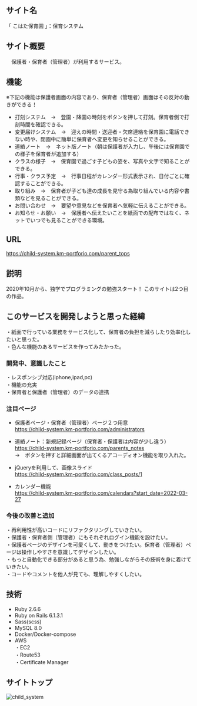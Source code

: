## サイト名
「 こはた保育園 」：保育システム

## サイト概要
　保護者・保育者（管理者）が利用するサービス。
 
## 機能
※下記の機能は保護者画面の内容であり、保育者（管理者）画面はその反対の動きができる！

* 打刻システム　→　登園・降園の時刻をボタンを押して打刻。保育者側で打刻時間を確認できる。
* 変更届けシステム　→　迎えの時間・送迎者・欠席連絡を保育園に電話できない時や、閉園中に簡単に保育者へ変更を知らせることができる。
* 連絡ノート　→　ネット版ノート（朝は保護者が入力し、午後には保育園での様子を保育者が追加する）
* クラスの様子　→　保育園で過ごす子どもの姿を、写真や文字で知ることができる。
* 行事・クラス予定　→　行事日程がカレンダー形式表示され、日付ごとに確認することができる。
* 取り組み　→　保育者が子ども達の成長を見守る為取り組んでいる内容や書類などを見ることができる。
* お問い合わせ　→　要望や意見などを保育者へ気軽に伝えることができる。
* お知らせ・お願い　→　保護者へ伝えたいことを紙面での配布ではなく、ネットでいつでも見ることができる環境。

## URL
https://child-system.km-portforio.com/parent_tops

## 説明
2020年10月から、独学でプログラミングの勉強スタート！
このサイトは2つ目の作品。

## このサービスを開発しようと思った経緯
・紙面で行っている業務をサービス化して、保育者の負担を減らしたり効率化したいと思った。  
・色んな機能のあるサービスを作ってみたかった。  

### 開発中、意識したこと
・レスポンシブ対応(iphone,ipad,pc)  
・機能の充実  
・保育者と保護者（管理者）のデータの連携  

### 注目ページ
* 保護者ページ・保育者（管理者）ページ２つ用意    
https://child-system.km-portforio.com/administrators

* 連絡ノート：新規記録ページ（保育者・保護者は内容が少し違う）  
https://child-system.km-portforio.com/parents_notes    
→　ボタンを押すと詳細画面が出てくるアコーディオン機能を取り入れた。

* jQueryを利用して、画像スライド     
https://child-system.km-portforio.com/class_posts/1  

* カレンダー機能  
https://child-system.km-portforio.com/calendars?start_date=2022-03-27  

### 今後の改善と追加
・再利用性が高いコードにリファクタリングしていきたい。  
・保護者・保育者側（管理者）にもそれぞれログイン機能を設けたい。  
・保護者ページのデザインを可愛くして、動きをつけたい。保育者（管理者）ページは操作しやすさを意識してデザインしたい。  
・もっと自動化できる部分があると思う為、勉強しながらその技術を身に着けていきたい。  
・コードやコメントを他人が見ても、理解しやすくしたい。  

## 技術

* Ruby 2.6.6
* Ruby on Rails 6.1.3.1
* Sass(scss)
* MySQL  8.0
* Docker/Docker-compose 
* AWS  
・EC2  
・Route53  
・Certificate Manager

## サイトトップ
![child_system](https://user-images.githubusercontent.com/76243106/165857243-7a535b17-7226-4cee-abf9-589d96960614.png)

